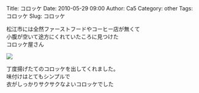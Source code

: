 Title: コロッケ
Date: 2010-05-29 09:00
Author: Ca5
Category: other
Tags: コロッケ
Slug: コロッケ

松江市には全然ファーストフードやコーヒー店が無くて  
小腹が空いて途方にくれていたころに見つけた  
コロッケ屋さん

[![](http://farm5.static.flickr.com/4053/4641342031_9bc28dfa0d_m.jpg)](http://www.flickr.com/photos/46200029@N06/4641342031/)  
  
丁度揚げたてのコロッケを出してくれました。  
味付けはとてもシンプルで  
衣がしっかりサクサクなよいコロッケでした  

